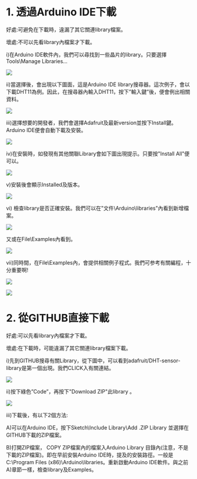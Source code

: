 <h1>1. 透過Arduino IDE下載</h1><p>
好處:可避免在下載時，違漏了其它關連library檔案。<p>
壞處:不可以先看library內檔案才下載。<p>

i)在Arduino IDE軟件內，我們可以尋找到一些晶片的library。只要選擇Tools\Manage Libraries…<p>
<img src="https://www.meteam.org/1st_STEM2022/GithubWebpage/AL01.png"><p>
ii)當選擇後，會出現以下圖面，這是Arduino IDE library搜尋器。這次例子，會以下載DHT11為例。因此，在搜尋器內輸入DHT11，按下”輸入鍵”後，便會例出相關資料。<p>
<img src="https://www.meteam.org/1st_STEM2022/GithubWebpage/AL02.png"><p>
iii)選擇想要的開發者，我們會選擇Adafruit及最新version並按下Install鍵。Arduino IDE便會自動下載及安裝。<p>
<img src="https://www.meteam.org/1st_STEM2022/GithubWebpage/AL03.png"><p>
iv)在安裝時，如發現有其他關聯Library會如下圖出現提示。只要按"Install All"便可以。<p>
<img src="https://www.meteam.org/1st_STEM2022/GithubWebpage/AL04.png"><p>
v)安裝後會顯示Installed及版本。<p>
<img src="https://www.meteam.org/1st_STEM2022/GithubWebpage/AL05.png"><p>
vi) 檢查library是否正確安裝。我們可以在"文件\Arduino\libraries"內看到新增檔案。<p>
<img src="https://www.meteam.org/1st_STEM2022/GithubWebpage/AL06.png"><p>
又或在File\Examples內看到。<p>
<img src="https://www.meteam.org/1st_STEM2022/GithubWebpage/AL07.png"><p>
vii)同時間，在File\Examples內，會提供相關例子程式。我們可参考有關編程，十分重要啊!<p>
<img src="https://www.meteam.org/1st_STEM2022/GithubWebpage/AL07.png"><p>
<img src="https://www.meteam.org/1st_STEM2022/GithubWebpage/AL08.png"><p>
<h1>2. 從GITHUB直接下載</h1><p>
好處:可以先看library內檔案才下載。<p>
壞處:在下載時，可能違漏了其它關連library檔案下載。<p>

i)先到GITHUB搜尋有關Library，從下圖中，可以看到adafruit/DHT-sensor-library是第一個出現。我們CLICK入有關連結。<p>
<img src="https://www.meteam.org/1st_STEM2022/GithubWebpage/AL09.png"><p>
ii)按下綠色”Code”，再按下"Download ZIP"此library 。<p>
<img src="https://www.meteam.org/1st_STEM2022/GithubWebpage/AL10.png"><p>
iii)下載後，有以下2個方法:<p>
A)可以在Arduino IDE，按下Sketch\Include Library\Add .ZIP Library 並選擇在GITHUB下載的ZIP檔案。<p>
B)打開ZIP檔案， COPY ZIP檔案內的檔案入Arduino Library 目錄內(注意，不是下載的ZIP檔案)。即在早前安裝Arduino IDE時，提及的安裝路徑。一般是C:\Program Files (x86)\Arduino\libraries。重新啟動Arduino IDE軟件。與之前A)章節一樣，檢查library及Examples。<p>
